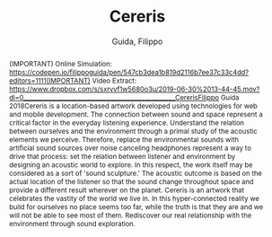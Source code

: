 ---
title: "Cereris"
abstract: "(IMPORTANT) Online Simulation: https://codepen.io/filippoguida/pen/547cb3dea1b819d2116b7ee37c33c4dd?editors=1111(IMPORTANT) Video Extract: https://www.dropbox.com/s/sxrvvf1w5680o3u/2019-06-30%2013-44-45.mov?dl=0__________________________________________________CererisFilippo Guida 2018Cereris is a location-based artwork developed using technologies for web and mobile development. The connection between sound and space represent a critical factor in the everyday listening experience. Understand the relation between ourselves and the environment through a primal study of the acoustic elements we perceive. Therefore, replace the environmental sounds with artificial sound sources over noise canceling headphones represent a way to drive that process: set the relation between listener and environment by designing an acoustic world to explore. In this respect, the work itself may be considered as a sort of 'sound sculpture.' The acoustic outcome is based on the actual location of the listener so that the sound change throughout space and provide a different result wherever on the planet. Cereris is an artwork that celebrates the vastity of the world we live in. In this hyper-connected reality we build for ourselves no place seems too far, while the truth is that they are and we will not be able to see most of them. Rediscover our real relationship with the environment through sound exploration."
address: "Trondheim"
booktitle: "Proceedings of the International Web Audio Conference 2019"
editor: "Xambó, Anna and Martín, Sara R. and Roma, Gerard"
month: "December"
publisher: "NTNU"
series: "WAC'19"
pages: ""
ID: "72"
author: "Guida, Filippo"
webAuthor: "Filippo Guida"
track: "Artwork"
year: "2019"
tags: year2019
media: ""
pdflink: "/_data/papers/pdf/2019/2019_72.pdf"
ISSN: "2663-5844"
---